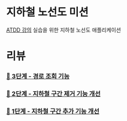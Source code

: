 # 지하철 노선도 미션
[ATDD 강의](https://edu.nextstep.camp/c/R89PYi5H) 실습을 위한 지하철 노선도 애플리케이션

# 리뷰
### [🚀 3단계 - 경로 조회 기능](https://github.com/next-step/atdd-subway-path/pull/499)

### [🚀 2단계 - 지하철 구간 제거 기능 개선](https://github.com/next-step/atdd-subway-path/pull/467)

### [🚀 1단계 - 지하철 구간 추가 기능 개선](https://github.com/next-step/atdd-subway-path/pull/457)
